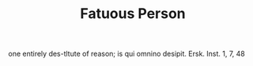 ---
title: Fatuous Person
letter: F
permalink: "/definitions/bld-fatuous-person.html"
body: one entirely des-tltute of reason; is qui omnino desipit. Ersk. Inst. 1, 7,
  48
published_at: '2018-07-07'
source: Black's Law Dictionary 2nd Ed (1910)
layout: post
---